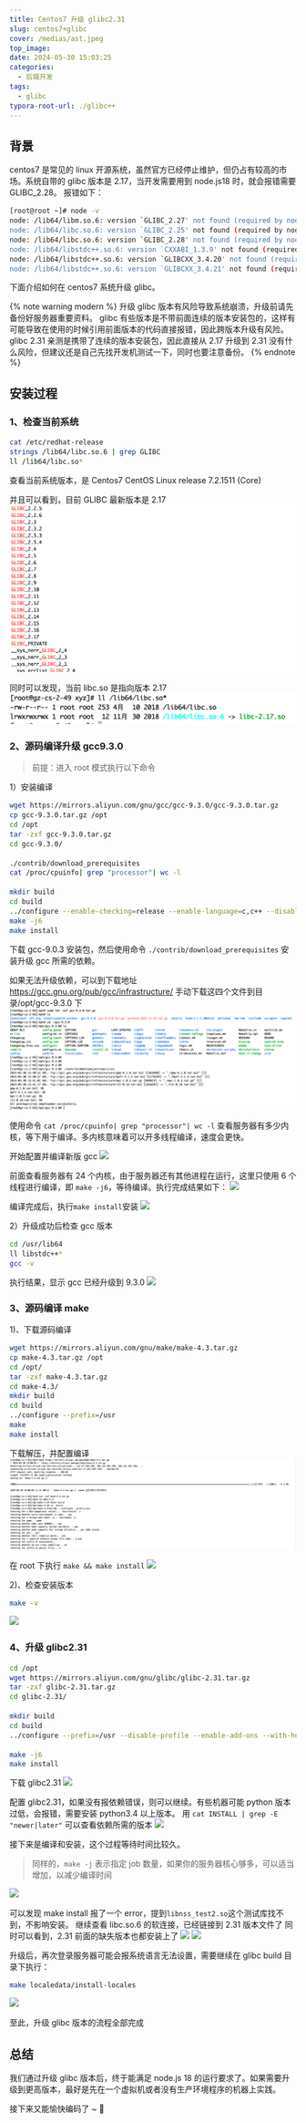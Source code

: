 ```yaml
---
title: Centos7 升级 glibc2.31
slug: centos7+glibc
cover: /medias/ast.jpeg
top_image: 
date: 2024-05-30 15:03:25
categories:
  - 后端开发
tags:
  - glibc
typora-root-url: ./glibc++
---
```


## 背景

centos7 是常见的 linux 开源系统，虽然官方已经停止维护，但仍占有较高的市场。系统自带的 glibc 版本是 2.17，当开发需要用到 node.js18 时，就会报错需要 GLIBC_2.28。
报错如下：

```bash
[root@root ~]# node -v
node: /lib64/libm.so.6: version `GLIBC_2.27' not found (required by node)
node: /lib64/libc.so.6: version `GLIBC_2.25' not found (required by node)
node: /lib64/libc.so.6: version `GLIBC_2.28' not found (required by node)
node: /lib64/libstdc++.so.6: version `CXXABI_1.3.9' not found (required by node)
node: /lib64/libstdc++.so.6: version `GLIBCXX_3.4.20' not found (required by node)
node: /lib64/libstdc++.so.6: version `GLIBCXX_3.4.21' not found (required by node)
```

下面介绍如何在 centos7 系统升级 glibc。

{% note warning modern %}
升级 glibc 版本有风险导致系统崩溃，升级前请先备份好服务器重要资料。
glibc 有些版本是不带前面连续的版本安装包的，这样有可能导致在使用的时候引用前面版本的代码直接报错，因此跨版本升级有风险。
glibc 2.31 亲测是携带了连续的版本安装包，因此直接从 2.17 升级到 2.31 没有什么风险，但建议还是自己先找开发机测试一下，同时也要注意备份。
{% endnote %}

## 安装过程

### 1、检查当前系统

```bash
cat /etc/redhat-release
strings /lib64/libc.so.6 | grep GLIBC
ll /lib64/libc.so*
```

查看当前系统版本，是 Centos7
CentOS Linux release 7.2.1511 (Core)

并且可以看到，目前 GLIBC 最新版本是 2.17
![](source/_posts/zh-cn/glibc++/img1.png)

同时可以发现，当前 libc.so 是指向版本 2.17
![](source/_posts/zh-cn/glibc++/img3.png)

### 2、源码编译升级 gcc9.3.0

> 前提：进入 root 模式执行以下命令

1）安装编译

```bash
wget https://mirrors.aliyun.com/gnu/gcc/gcc-9.3.0/gcc-9.3.0.tar.gz
cp gcc-9.3.0.tar.gz /opt
cd /opt
tar -zxf gcc-9.3.0.tar.gz
cd gcc-9.3.0/

./contrib/download_prerequisites
cat /proc/cpuinfo| grep "processor"| wc -l

mkdir build
cd build
../configure --enable-checking=release --enable-language=c,c++ --disable-multilib --prefix=/usr
make -j6
make install
```

下载 gcc-9.0.3 安装包，然后使用命令 `./contrib/download_prerequisites` 安装升级 gcc 所需的依赖。

如果无法升级依赖，可以到下载地址 https://gcc.gnu.org/pub/gcc/infrastructure/ 手动下载这四个文件到目录/opt/gcc-9.3.0 下
![](source/_posts/zh-cn/glibc++/img5.png)

使用命令 `cat /proc/cpuinfo| grep "processor"| wc -l` 查看服务器有多少内核，等下用于编译。多内核意味着可以开多线程编译，速度会更快。

开始配置并编译新版 gcc
![](img7.png)

前面查看服务器有 24 个内核，由于服务器还有其他进程在运行，这里只使用 6 个线程进行编译，即 `make -j6`，等待编译。执行完成结果如下：
![](img8.png)

编译完成后，执行`make install`安装
![](img9.png)

2）升级成功后检查 gcc 版本

```bash
cd /usr/lib64
ll libstdc++*
gcc -v
```

执行结果，显示 gcc 已经升级到 9.3.0
![](img10.png)

### 3、源码编译 make

1)、下载源码编译

```bash
wget https://mirrors.aliyun.com/gnu/make/make-4.3.tar.gz
cp make-4.3.tar.gz /opt
cd /opt/
tar -zxf make-4.3.tar.gz
cd make-4.3/
mkdir build
cd build
../configure --prefix=/usr
make
make install
```

下载解压，并配置编译
![](source/_posts/zh-cn/glibc++/img11.png)

在 root 下执行 `make && make install`
![](img12.png)

2)、检查安装版本

```bash
make -v
```

![](img13.png)

### 4、升级 glibc2.31

```bash
cd /opt
wget https://mirrors.aliyun.com/gnu/glibc/glibc-2.31.tar.gz
tar -zxf glibc-2.31.tar.gz
cd glibc-2.31/

mkdir build
cd build
../configure --prefix=/usr --disable-profile --enable-add-ons --with-headers=/usr/include --with-binutils=/usr/bin --disable-sanity-checks --disable-werror

make -j6
make install
```

下载 glibc2.31
![](img14.png)

配置 glibc2.31，如果没有报依赖错误，则可以继续。有些机器可能 python 版本过低，会报错，需要安装 python3.4 以上版本。
用 `cat INSTALL | grep -E "newer|later"` 可以查看依赖所需的版本
![](img15.png)

接下来是编译和安装，这个过程等待时间比较久。

> 同样的，`make -j` 表示指定 job 数量，如果你的服务器核心够多，可以适当增加，以减少编译时间

![](img16.png)

可以发现 make install 报了一个 error，提到`libnss_test2.so`这个测试库找不到，不影响安装。
继续查看 libc.so.6 的软连接，已经链接到 2.31 版本文件了
同时可以看到，2.31 前面的缺失版本也都安装上了
![](img17.png)
![](img18.png)

升级后，再次登录服务器可能会报系统语言无法设置，需要继续在 glibc build 目录下执行：

```bash
make localedata/install-locales
```

![](img19.png)

至此，升级 glibc 版本的流程全部完成

## 总结

我们通过升级 glibc 版本后，终于能满足 node.js 18 的运行要求了。如果需要升级到更高版本，最好是先在一个虚拟机或者没有生产环境程序的机器上实践。

接下来又能愉快编码了 ~ 🥳
